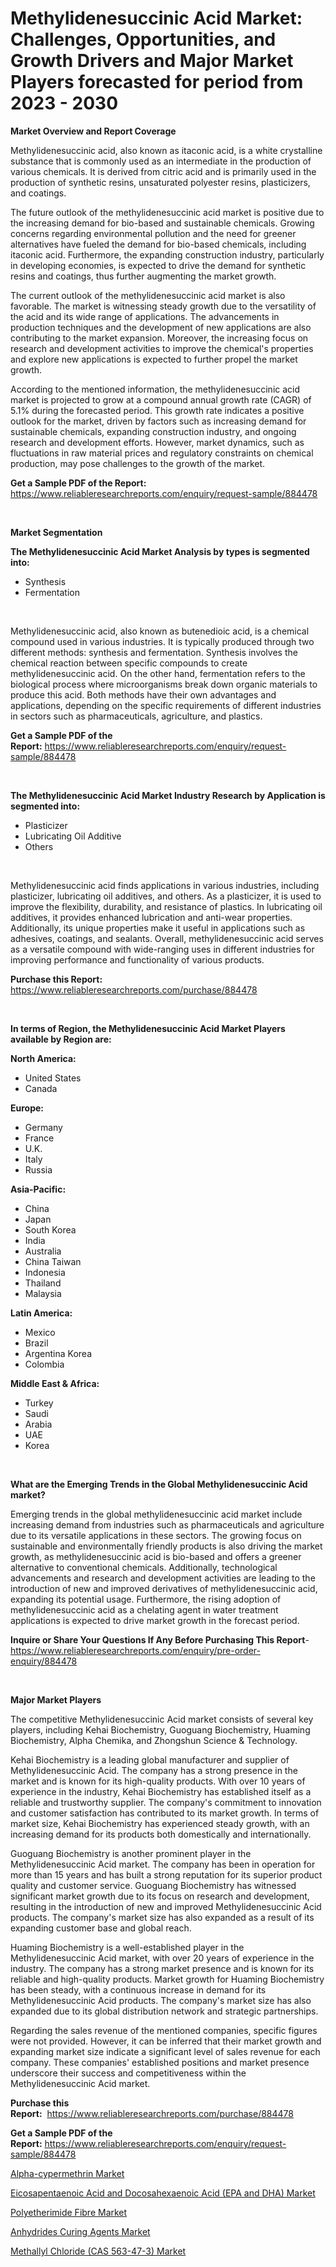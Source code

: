 <p><h1>Methylidenesuccinic Acid Market: Challenges, Opportunities, and Growth Drivers and Major Market Players forecasted for period from 2023 - 2030</h1></p><p><strong>Market Overview and Report Coverage</strong></p>
<p><p>Methylidenesuccinic acid, also known as itaconic acid, is a white crystalline substance that is commonly used as an intermediate in the production of various chemicals. It is derived from citric acid and is primarily used in the production of synthetic resins, unsaturated polyester resins, plasticizers, and coatings.</p><p>The future outlook of the methylidenesuccinic acid market is positive due to the increasing demand for bio-based and sustainable chemicals. Growing concerns regarding environmental pollution and the need for greener alternatives have fueled the demand for bio-based chemicals, including itaconic acid. Furthermore, the expanding construction industry, particularly in developing economies, is expected to drive the demand for synthetic resins and coatings, thus further augmenting the market growth.</p><p>The current outlook of the methylidenesuccinic acid market is also favorable. The market is witnessing steady growth due to the versatility of the acid and its wide range of applications. The advancements in production techniques and the development of new applications are also contributing to the market expansion. Moreover, the increasing focus on research and development activities to improve the chemical's properties and explore new applications is expected to further propel the market growth.</p><p>According to the mentioned information, the methylidenesuccinic acid market is projected to grow at a compound annual growth rate (CAGR) of 5.1% during the forecasted period. This growth rate indicates a positive outlook for the market, driven by factors such as increasing demand for sustainable chemicals, expanding construction industry, and ongoing research and development efforts. However, market dynamics, such as fluctuations in raw material prices and regulatory constraints on chemical production, may pose challenges to the growth of the market.</p></p>
<p><strong>Get a Sample PDF of the Report:</strong> <a href="https://www.reliableresearchreports.com/enquiry/request-sample/884478">https://www.reliableresearchreports.com/enquiry/request-sample/884478</a></p>
<p>&nbsp;</p>
<p><strong>Market Segmentation</strong></p>
<p><strong>The Methylidenesuccinic Acid Market Analysis by types is segmented into:</strong></p>
<p><ul><li>Synthesis</li><li>Fermentation</li></ul></p>
<p>&nbsp;</p>
<p><p>Methylidenesuccinic acid, also known as butenedioic acid, is a chemical compound used in various industries. It is typically produced through two different methods: synthesis and fermentation. Synthesis involves the chemical reaction between specific compounds to create methylidenesuccinic acid. On the other hand, fermentation refers to the biological process where microorganisms break down organic materials to produce this acid. Both methods have their own advantages and applications, depending on the specific requirements of different industries in sectors such as pharmaceuticals, agriculture, and plastics.</p></p>
<p><strong>Get a Sample PDF of the Report:</strong>&nbsp;<a href="https://www.reliableresearchreports.com/enquiry/request-sample/884478">https://www.reliableresearchreports.com/enquiry/request-sample/884478</a></p>
<p>&nbsp;</p>
<p><strong>The Methylidenesuccinic Acid Market Industry Research by Application is segmented into:</strong></p>
<p><ul><li>Plasticizer</li><li>Lubricating Oil Additive</li><li>Others</li></ul></p>
<p>&nbsp;</p>
<p><p>Methylidenesuccinic acid finds applications in various industries, including plasticizer, lubricating oil additives, and others. As a plasticizer, it is used to improve the flexibility, durability, and resistance of plastics. In lubricating oil additives, it provides enhanced lubrication and anti-wear properties. Additionally, its unique properties make it useful in applications such as adhesives, coatings, and sealants. Overall, methylidenesuccinic acid serves as a versatile compound with wide-ranging uses in different industries for improving performance and functionality of various products.</p></p>
<p><strong>Purchase this Report:</strong>&nbsp; <a href="https://www.reliableresearchreports.com/purchase/884478">https://www.reliableresearchreports.com/purchase/884478</a></p>
<p>&nbsp;</p>
<p><strong>In terms of Region, the Methylidenesuccinic Acid Market Players available by Region are:</strong></p>
<p>
    <p> <strong> North America: </strong>
        <ul>
            <li>United States</li>
            <li>Canada</li>
        </ul>
        </p> 
    <p> <strong> Europe: </strong>
        <ul>
            <li>Germany</li>
            <li>France</li>
            <li>U.K.</li>
            <li>Italy</li>
            <li>Russia</li>
        </ul>
        </p> 
    <p> <strong> Asia-Pacific: </strong>
        <ul>
            <li>China</li>
            <li>Japan</li>
            <li>South Korea</li>
            <li>India</li>
            <li>Australia</li>
            <li>China Taiwan</li>
            <li>Indonesia</li>
            <li>Thailand</li>
            <li>Malaysia</li>
        </ul>
        </p> 
    <p> <strong> Latin America: </strong>
        <ul>
            <li>Mexico</li>
            <li>Brazil</li>
            <li>Argentina Korea</li>
            <li>Colombia</li>
        </ul>
        </p> 
    <p> <strong> Middle East & Africa: </strong>
        <ul>
            <li>Turkey</li>
            <li>Saudi</li>
            <li>Arabia</li>
            <li>UAE</li>
            <li>Korea</li>
        </ul>
    </p>
    </p>
<p>&nbsp;</p>
<p><strong>What are the Emerging Trends in the Global Methylidenesuccinic Acid market?</strong></p>
<p><p>Emerging trends in the global methylidenesuccinic acid market include increasing demand from industries such as pharmaceuticals and agriculture due to its versatile applications in these sectors. The growing focus on sustainable and environmentally friendly products is also driving the market growth, as methylidenesuccinic acid is bio-based and offers a greener alternative to conventional chemicals. Additionally, technological advancements and research and development activities are leading to the introduction of new and improved derivatives of methylidenesuccinic acid, expanding its potential usage. Furthermore, the rising adoption of methylidenesuccinic acid as a chelating agent in water treatment applications is expected to drive market growth in the forecast period.</p></p>
<p><strong>Inquire or Share Your Questions If Any Before Purchasing This Report</strong>- <a href="https://www.reliableresearchreports.com/enquiry/pre-order-enquiry/884478">https://www.reliableresearchreports.com/enquiry/pre-order-enquiry/884478</a></p>
<p>&nbsp;</p>
<p><strong>Major Market Players</strong></p>
<p><p>The competitive Methylidenesuccinic Acid market consists of several key players, including Kehai Biochemistry, Guoguang Biochemistry, Huaming Biochemistry, Alpha Chemika, and Zhongshun Science & Technology. </p><p>Kehai Biochemistry is a leading global manufacturer and supplier of Methylidenesuccinic Acid. The company has a strong presence in the market and is known for its high-quality products. With over 10 years of experience in the industry, Kehai Biochemistry has established itself as a reliable and trustworthy supplier. The company's commitment to innovation and customer satisfaction has contributed to its market growth. In terms of market size, Kehai Biochemistry has experienced steady growth, with an increasing demand for its products both domestically and internationally.</p><p>Guoguang Biochemistry is another prominent player in the Methylidenesuccinic Acid market. The company has been in operation for more than 15 years and has built a strong reputation for its superior product quality and customer service. Guoguang Biochemistry has witnessed significant market growth due to its focus on research and development, resulting in the introduction of new and improved Methylidenesuccinic Acid products. The company's market size has also expanded as a result of its expanding customer base and global reach.</p><p>Huaming Biochemistry is a well-established player in the Methylidenesuccinic Acid market, with over 20 years of experience in the industry. The company has a strong market presence and is known for its reliable and high-quality products. Market growth for Huaming Biochemistry has been steady, with a continuous increase in demand for its Methylidenesuccinic Acid products. The company's market size has also expanded due to its global distribution network and strategic partnerships.</p><p>Regarding the sales revenue of the mentioned companies, specific figures were not provided. However, it can be inferred that their market growth and expanding market size indicate a significant level of sales revenue for each company. These companies' established positions and market presence underscore their success and competitiveness within the Methylidenesuccinic Acid market.</p></p>
<p><strong>Purchase this Report:</strong>&nbsp;&nbsp;<a href="https://www.reliableresearchreports.com/purchase/884478">https://www.reliableresearchreports.com/purchase/884478</a></p>
<p></p>
<p><strong>Get a Sample PDF of the Report:</strong>&nbsp;<a href="https://www.reliableresearchreports.com/enquiry/request-sample/884478">https://www.reliableresearchreports.com/enquiry/request-sample/884478</a></p>
<p><p><a href="https://github.com/luckyshygirl/Market-Research-Report-List-2/blob/main/alpha-cypermethrin-market.md">Alpha-cypermethrin Market</a></p><p><a href="https://github.com/gulaimolin/Market-Research-Report-List-1/blob/main/eicosapentaenoic-acid-and-docosahexaenoic-acid-epa-and-dha-market.md">Eicosapentaenoic Acid and Docosahexaenoic Acid (EPA and DHA) Market</a></p><p><a href="https://github.com/gdfhhhj/Market-Research-Report-List-2/blob/main/polyetherimide-fibre-market.md">Polyetherimide Fibre Market</a></p><p><a href="https://github.com/sofayahoo2023/Market-Research-Report-List-2/blob/main/anhydrides-curing-agents-market.md">Anhydrides Curing Agents Market</a></p><p><a href="https://github.com/vimar16th/Market-Research-Report-List-2/blob/main/methallyl-chloride-cas-563-47-3-market.md">Methallyl Chloride (CAS 563-47-3) Market</a></p></p>